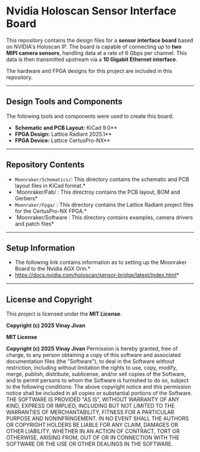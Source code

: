 # Nvidia Holoscan Sensor Interface Board
This repository contains the design files for a **sensor interface board** based on NVIDIA's Holoscan IP. 
The board is capable of connecting up to **two MIPI camera sensors**, handling data at a rate of 6 Gbps per channel. 
This data is then transmitted upstream via a **10 Gigabit Ethernet interface**.

The hardware and FPGA designs for this project are included in this repository.

---

## Design Tools and Components
The following tools and components were used to create this board:

- **Schematic and PCB Layout:** KiCad 9.0**
- **FPGA Design:** Lattice Radiant 2025.1** 
- **FPGA Device:** Lattice CertusPro-NX**

---

## Repository Contents
 * `Moonraker/Schematics/`: This directory contains the schematic and PCB layout files in KiCad format.*
 * `Moonraker/Fab/        : This directroy contains the PCB layout, BOM and Gerbers*
 * `Moonraker/Fpga/`      : This directory contains the Lattice Radiant project files for the CertusPro-NX FPGA.*
 * `Moonraker/Software    : This directory contains examples, camera drivers and patch files*

---

## Setup Information
* The following link contains information as to setting up the Moonraker Board to the Nvidia AGX Orin.*
* https://docs.nvidia.com/holoscan/sensor-bridge/latest/index.html*

---

## License and Copyright
This project is licensed under the **MIT License**.

**Copyright (c) 2025 Vinay Jivan**

**MIT License**

**Copyright (c) 2025 Vinay Jivan**
Permission is hereby granted, free of charge, to any person obtaining a copy of this software and associated documentation files (the "Software"), to deal in the Software without restriction, including without limitation the rights to use, copy, modify, merge, publish, distribute, sublicense, and/or sell copies of the Software, and to permit persons to whom the Software is furnished to do so, subject to the following conditions:
The above copyright notice and this permission notice shall be included in all copies or substantial portions of the Software.
THE SOFTWARE IS PROVIDED "AS IS", WITHOUT WARRANTY OF ANY KIND, EXPRESS OR IMPLIED, INCLUDING BUT NOT LIMITED TO THE WARRANTIES OF MERCHANTABILITY, FITNESS FOR A PARTICULAR PURPOSE AND NONINFRINGEMENT. IN NO EVENT SHALL THE AUTHORS OR COPYRIGHT HOLDERS BE LIABLE FOR ANY CLAIM, DAMAGES OR OTHER LIABILITY, WHETHER IN AN ACTION OF CONTRACT, TORT OR OTHERWISE, ARISING FROM, OUT OF OR IN CONNECTION WITH THE SOFTWARE OR THE USE OR OTHER DEALINGS IN THE SOFTWARE.
